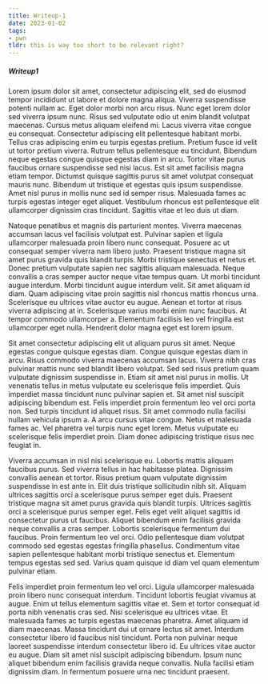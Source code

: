 ```yaml
---
title: Writeup-1
date: 2023-01-02
tags:
- pwn
tldr: this is way too short to be relevant right?
---
```



##### Writeup1

Lorem ipsum dolor sit amet, consectetur adipiscing elit, sed do eiusmod tempor incididunt ut labore et dolore magna aliqua. Viverra suspendisse potenti nullam ac. Eget dolor morbi non arcu risus. Nunc eget lorem dolor sed viverra ipsum nunc. Risus sed vulputate odio ut enim blandit volutpat maecenas. Cursus metus aliquam eleifend mi. Lacus viverra vitae congue eu consequat. Consectetur adipiscing elit pellentesque habitant morbi. Tellus cras adipiscing enim eu turpis egestas pretium. Pretium fusce id velit ut tortor pretium viverra. Rutrum tellus pellentesque eu tincidunt. Bibendum neque egestas congue quisque egestas diam in arcu. Tortor vitae purus faucibus ornare suspendisse sed nisi lacus. Est sit amet facilisis magna etiam tempor. Dictumst quisque sagittis purus sit amet volutpat consequat mauris nunc. Bibendum ut tristique et egestas quis ipsum suspendisse. Amet nisl purus in mollis nunc sed id semper risus. Malesuada fames ac turpis egestas integer eget aliquet. Vestibulum rhoncus est pellentesque elit ullamcorper dignissim cras tincidunt. Sagittis vitae et leo duis ut diam.

Natoque penatibus et magnis dis parturient montes. Viverra maecenas accumsan lacus vel facilisis volutpat est. Pulvinar sapien et ligula ullamcorper malesuada proin libero nunc consequat. Posuere ac ut consequat semper viverra nam libero justo. Praesent tristique magna sit amet purus gravida quis blandit turpis. Morbi tristique senectus et netus et. Donec pretium vulputate sapien nec sagittis aliquam malesuada. Neque convallis a cras semper auctor neque vitae tempus quam. Ut morbi tincidunt augue interdum. Morbi tincidunt augue interdum velit. Sit amet aliquam id diam. Quam adipiscing vitae proin sagittis nisl rhoncus mattis rhoncus urna. Scelerisque eu ultrices vitae auctor eu augue. Aenean et tortor at risus viverra adipiscing at in. Scelerisque varius morbi enim nunc faucibus. At tempor commodo ullamcorper a. Elementum facilisis leo vel fringilla est ullamcorper eget nulla. Hendrerit dolor magna eget est lorem ipsum.

Sit amet consectetur adipiscing elit ut aliquam purus sit amet. Neque egestas congue quisque egestas diam. Congue quisque egestas diam in arcu. Risus commodo viverra maecenas accumsan lacus. Viverra nibh cras pulvinar mattis nunc sed blandit libero volutpat. Sed sed risus pretium quam vulputate dignissim suspendisse in. Etiam sit amet nisl purus in mollis. Ut venenatis tellus in metus vulputate eu scelerisque felis imperdiet. Quis imperdiet massa tincidunt nunc pulvinar sapien et. Sit amet nisl suscipit adipiscing bibendum est. Felis imperdiet proin fermentum leo vel orci porta non. Sed turpis tincidunt id aliquet risus. Sit amet commodo nulla facilisi nullam vehicula ipsum a. A arcu cursus vitae congue. Netus et malesuada fames ac. Vel pharetra vel turpis nunc eget lorem. Metus vulputate eu scelerisque felis imperdiet proin. Diam donec adipiscing tristique risus nec feugiat in.

Viverra accumsan in nisl nisi scelerisque eu. Lobortis mattis aliquam faucibus purus. Sed viverra tellus in hac habitasse platea. Dignissim convallis aenean et tortor. Risus pretium quam vulputate dignissim suspendisse in est ante in. Elit duis tristique sollicitudin nibh sit. Aliquam ultrices sagittis orci a scelerisque purus semper eget duis. Praesent tristique magna sit amet purus gravida quis blandit turpis. Ultrices sagittis orci a scelerisque purus semper eget. Felis eget velit aliquet sagittis id consectetur purus ut faucibus. Aliquet bibendum enim facilisis gravida neque convallis a cras semper. Lobortis scelerisque fermentum dui faucibus. Proin fermentum leo vel orci. Odio pellentesque diam volutpat commodo sed egestas egestas fringilla phasellus. Condimentum vitae sapien pellentesque habitant morbi tristique senectus et. Elementum tempus egestas sed sed. Varius quam quisque id diam vel quam elementum pulvinar etiam.

Felis imperdiet proin fermentum leo vel orci. Ligula ullamcorper malesuada proin libero nunc consequat interdum. Tincidunt lobortis feugiat vivamus at augue. Enim ut tellus elementum sagittis vitae et. Sem et tortor consequat id porta nibh venenatis cras sed. Nisi scelerisque eu ultrices vitae. Et malesuada fames ac turpis egestas maecenas pharetra. Amet aliquam id diam maecenas. Massa tincidunt dui ut ornare lectus sit amet. Interdum consectetur libero id faucibus nisl tincidunt. Porta non pulvinar neque laoreet suspendisse interdum consectetur libero id. Eu ultrices vitae auctor eu augue. Diam sit amet nisl suscipit adipiscing bibendum. Ipsum nunc aliquet bibendum enim facilisis gravida neque convallis. Nulla facilisi etiam dignissim diam. In fermentum posuere urna nec tincidunt praesent.
